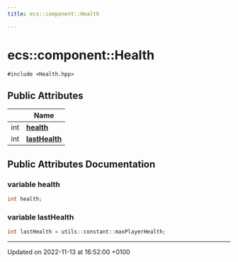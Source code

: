 ```yaml
---
title: ecs::component::Health

---
```


# ecs::component::Health






`#include <Health.hpp>`

## Public Attributes

|                | Name           |
| -------------- | -------------- |
| int | **[health](Classes/structecs_1_1component_1_1_health.md#variable-health)**  |
| int | **[lastHealth](Classes/structecs_1_1component_1_1_health.md#variable-lasthealth)**  |

## Public Attributes Documentation

### variable health

```cpp
int health;
```


### variable lastHealth

```cpp
int lastHealth = utils::constant::maxPlayerHealth;
```


-------------------------------

Updated on 2022-11-13 at 16:52:00 +0100